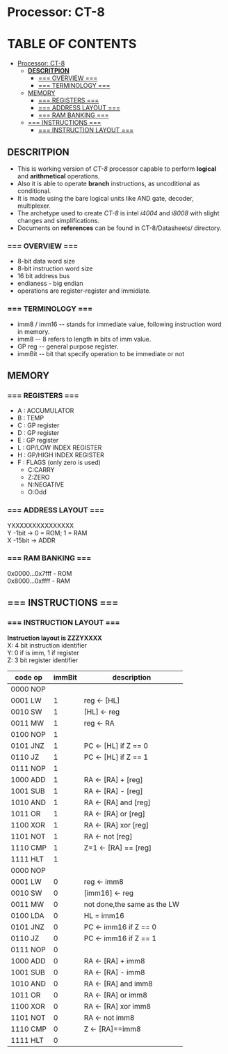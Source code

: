 # Processor: CT-8

# TABLE OF CONTENTS
- [Processor: CT-8](#processor--ct-8)
  * [**DESCRITPION**](#--descritpion--)
    + [=== OVERVIEW ===](#----overview----)
    + [=== TERMINOLOGY ===](#----terminology----)
  * [MEMORY](#memory)
    + [=== REGISTERS ===](#----registers----)
    + [=== ADDRESS LAYOUT ===](#----address-layout----)
    + [=== RAM BANKING ===](#----ram-banking----)
  * [=== INSTRUCTIONS ===](#----instructions----)
    + [=== INSTRUCTION LAYOUT ===](#----instruction-layout----)

## **DESCRITPION**
+ This is working version of *CT-8* processor capable to perform **logical** and **arithmetical** operations.
+ Also it is able to operate **branch** instructions, as uncoditional as conditional. 
+ It is made using the bare logical units like AND gate, decoder, multiplexer. 
+ The archetype used to create *CT-8* is intel *i4004* and *i8008* with slight changes and simplifications.
+ Documents on **references** can be found in CT-8/Datasheets/ directory. 

### === OVERVIEW ===
+ 8-bit data word size
+ 8-bit instruction word size
+ 16 bit address bus
+ endianess - big endian
+ operations are register-register and immidiate. 

### === TERMINOLOGY ===
+ imm8 / imm16 	-- stands for immediate value, following instruction word in memory.
+ imm8  	-- 8 refers to length in bits of imm value.
+ GP reg 	-- general purpose register.
+ immBit 	-- bit that specify operation to be immediate or not

## MEMORY
### === REGISTERS ===
+ A : ACCUMULATOR
+ B : TEMP
+ C : GP register
+ D : GP register
+ E : GP register
+ L : GP/LOW INDEX REGISTER
+ H : GP/HIGH INDEX REGISTER
+ F : FLAGS (only zero is used)<br />
	- C:CARRY<br />
	- Z:ZERO<br />
	- N:NEGATIVE<br />
	- O:Odd<br />

### === ADDRESS LAYOUT ===
YXXXXXXXXXXXXXXX <br />
Y -1bit  -> 0 = ROM; 1 = RAM <br />
X -15bit -> ADDR <br />

### === RAM BANKING ===
0x0000...0x7fff - ROM <br /> 
0x8000...0xffff - RAM <br />

## === INSTRUCTIONS ===

### === INSTRUCTION LAYOUT ===
**Instruction layout is ZZZYXXXX** <br />
X: 4 bit instruction identifier<br />
Y: 0 if is imm, 1 if register<br />
Z: 3 bit register identifier

|code op | immBit | description |
| ------ | ------ | ----------- |
|0000 NOP|	  |		|
|0001 LW | 1	  |reg	 <-	[HL]	|
|0010 SW | 1	  |[HL]  <-	reg				 |
|0011 MW | 1	  |reg	 <-	RA				 |
|0100 NOP| 1	  |							 |
|0101 JNZ| 1	  |PC 	 <- [HL] if Z == 0   |
|0110 JZ | 1	  |PC 	 <- [HL] if Z == 1 	 |
|0111 NOP| 1	  |							 |
|1000 ADD| 1	  |RA	 <- [RA]  +		[reg]|
|1001 SUB| 1	  |RA	 <- [RA]  - 	[reg]|
|1010 AND| 1	  |RA	 <- [RA]  and	[reg]|
|1011 OR | 1	  |RA	 <- [RA]  or 	[reg]|
|1100 XOR| 1	  |RA	 <- [RA]  xor	[reg]|
|1101 NOT| 1	  |RA	 <- 	  not 	[reg]|
|1110 CMP| 1	  |Z=1   <- [RA]  ==	[reg]|
|1111 HLT| 1  	  |							 |
|0000 NOP| 		  |								|	
|0001 LW | 0	  |reg	   <-	imm8            |  
|0010 SW | 0	  |[imm16] <-	reg             |    
|0011 MW | 0	  |not done,the same as the LW  |
|0100 LDA| 0	  |HL    =  imm16               |
|0101 JNZ| 0	  |PC 	 <- imm16 if Z == 0     |         
|0110 JZ | 0	  |PC 	 <- imm16 if Z == 1     |         
|0111 NOP| 0	  |                             |             
|1000 ADD| 0	  |RA	 <- [RA] 	+		imm8|
|1001 SUB| 0	  |RA	 <- [RA] 	- 		imm8|
|1010 AND| 0	  |RA	 <- [RA] 	and		imm8|
|1011 OR | 0	  |RA	 <- [RA] 	or 		imm8|
|1100 XOR| 0	  |RA	 <- [RA] 	xor		imm8|
|1101 NOT| 0	  |RA	 <- not 	imm8        |      
|1110 CMP| 0	  |Z     <- [RA]==imm8          |    
|1111 HLT| 0 	  |                             |
